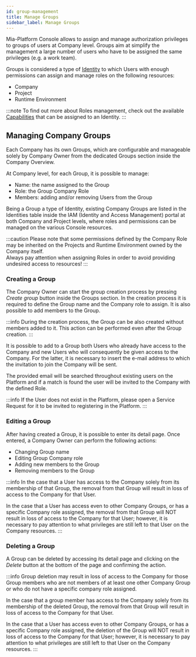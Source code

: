 ```yaml
---
id: group-management
title: Manage Groups
sidebar_label: Manage Groups
---
```


Mia-Platform Console allows to assign and manage authorization privileges to groups of users at Company level. Groups aim at simplify the management a large number of users who have to be assigned the same privileges (e.g. a work team).

<!-- 

ITA version: 
Mia-Platform Console permette di assegnare e gestire privilegi di autorizzazione a gruppi di utenti presenti o meno a livello di Company. In questo modo risulta più agevole gestire un grande numero di utenti a cui dover assegnare gli stessi privilegi (es. work team).


Mia-Platform Console enables certain Users to control other identities ability to access resources. This grants them ownership over the decision-making process regarding which resources are accessible and at what level of authorization. -->


Groups is considered a type of [Identity](/development_suite/identity-and-access-management/overview.md#identity-and-access-management) to which Users with enough permissions can assign and manage roles on the following resources:

* Company
* Project
* Runtime Environment

:::note
To find out more about Roles management, check out the available [Capabilities](/development_suite/identity-and-access-management/console-levels-and-permission-management.md#users-capabilities-inside-console) that can be assigned to an Identity.
:::


<!-- In particular, a User can be assigned a Role on the following resources:

* Company
* Project
* Runtime Environment -->


<!-- Only Users with enough privileges will be granted access to the Identities administration portal and will be able to change identity Roles. -->

## Managing Company Groups
<!-- A User with enough administrative permission on a specific Company will be able to view the existing identities in the Company, add new ones and change the existing identities' Roles. -->

Each Company has its own Groups, which are configurable and manageable solely by Company Owner from the dedicated Groups section inside the Company Overview. 

At Company level, for each Group, it is possible to manage:

* Name: the name assigned to the Group
* Role: the Group Company Role
* Members: adding and/or removing Users from the Group

Being a Group a type of Identity, existing Company Groups are listed in the Identities table inside the IAM (Identity and Access Management) portal at both Company and Project levels, where roles and permissions can be managed on the various Console resources. 

<!-- TODO: ![Group table](./img/group-management/group_table.png) -->

:::caution
Please note that some permissions defined by the Company Role may be inherited on the Projects and Runtime Environment owned by the Company itself.  
Always pay attention when assigning Roles in order to avoid providing undesired access to resources!
:::

### Creating a Group

<!-- The Company Owner can add a new User by pressing the *Add user* button. The User invitation process will require the invited User email to be provided. -->

<!-- Si può creare un gruppo utilizzando il bottone *Add User* e nel processo di creazione si possono definire il suo nome, il suo ruolo sulla Company e tutti i suoi membri. I membri aggiunti al gruppo possono anche non appartenere alla Company (cioè non hanno mai avuto un ruolo come Identities sulla Company in questione) e in tal caso viene richiesta la loro email. -->

The Company Owner can start the group creation process by pressing *Create group* button inside the Groups section. In the creation process it is required to define the Group name and the Company role to assign. It is also possible to add members to the Group.

:::info
During the creation process, the Group can be also created without members added to it. This action can be performed even after the Group creation.
:::

<!-- <div style={{display: 'flex', justifyContent: 'center'}}>
  <div style={{display: 'flex', width: '600px'}}>

TODO: ![Add group](./img/group-management/add_user.png)

  </div>
</div> -->

It is possible to add to a Group both Users who already have access to the Company and new Users who will consequently be given access to the Company. For the latter, it is necessary to insert the e-mail address to which the invitation to join the Company will be sent.

The provided email will be searched throughout existing users on the Platform and if a match is found the user will be invited to the Company with the defined Role.

:::info
If the User does not exist in the Platform, please open a Service Request for it to be invited to registering in the Platform.
:::

### Editing a Group

After having created a Group, it is possible to enter its detail page.
Once entered, a Company Owner can perform the following actions:

* Changing Group name
* Editing Group Company role
* Adding new members to the Group
* Removing members to the Group

:::info
In the case that a User has access to the Company solely from its membership of that Group, the removal from that Group will result in loss of access to the Company for that User.  

In the case that a User has access even to other Company Groups, or has a specific Company role assigned, the removal from that Group will NOT result in loss of access to the Company for that User; however, it is necessary to pay attention to what privileges are still left to that User on the Company resources. 
:::

<!-- A User Role in the Company can be modified: to do so, simply click on the edit button for the desired User row and select the new Role. -->

<!-- 
<div style={{display: 'flex', justifyContent: 'center'}}>
  <div style={{display: 'flex', width: '600px'}}>

TODO: ![Edit group](./img/group-management/edit_group.png)

  </div>
</div> -->

### Deleting a Group

A Group can be deleted by accessing its detail page and clicking on the *Delete* button at the bottom of the page and confirming the action.

:::info
Group deletion may result in loss of access to the Company for those Group members who are not members of at least one other Company Group or who do not have a specific company role assigned.   

In the case that a group member has access to the Company solely from its membership of the deleted Group, the removal from that Group will result in loss of access to the Company for that User.  

In the case that a User has access even to other Company Groups, or has a specific Company role assigned, the deletion of the Group will NOT result in loss of access to the Company for that User; however, it is necessary to pay attention to what privileges are still left to that User on the Company resources.
:::

<!-- A User can be removed from the Company by clicking the trash icon on the table and confirming the action. -->

<!-- 
<div style={{display: 'flex', justifyContent: 'center'}}>
  <div style={{display: 'flex', width: '600px'}}>

TODO: ![Delete group](./img/group-management/delete_group.png)

  </div>
</div> -->

<!-- :::warning
Removing a User from the Company will kick the User out of every Project and Runtime Environment. While the User may be invited back in the Company, all their previously existing Roles will be lost and cannot be recovered, meaning they must be reassigned from scratch.
::: -->
